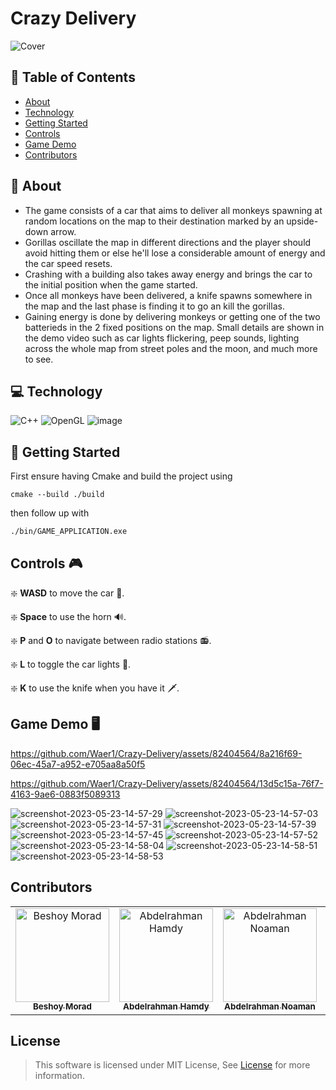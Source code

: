 # Crazy Delivery

![Cover](https://github.com/Waer1/Crazy-Delivery/assets/82404564/01cf7c4f-9fae-47f8-9488-651dc0c5d749)

## 📝 Table of Contents

- [About](#about)
- [Technology](#technolgies)
- [Getting Started](#started)
- [Controls](#controls)
- [Game Demo](#demo)
- [Contributors](#contributors)

## 📙 About <a name = "about"></a>

- The game consists of a car that aims to deliver all monkeys spawning at random locations on the map to their destination marked by an upside-down arrow.
- Gorillas oscillate the map in different directions and the player should avoid hitting them or else he'll lose a considerable amount of energy and the car speed resets.
- Crashing with a building also takes away energy and brings the car to the initial position when the game started.
- Once all monkeys have been delivered, a knife spawns somewhere in the map and the last phase is finding it to go an kill the gorillas.
- Gaining energy is done by delivering monkeys or getting one of the two batterieds in the 2 fixed positions on the map. Small details are shown in the demo video such as car lights flickering, peep sounds, lighting across the whole map from street poles and the moon, and much more to see.

## 💻 Technology <a name = "technolgies"></a>

![C++](https://img.shields.io/badge/c++-%2300599C.svg?style=for-the-badge&logo=c%2B%2B&logoColor=white) ![OpenGL](https://img.shields.io/badge/OpenGL-%23FFFFFF.svg?style=for-the-badge&logo=opengl) ![image](https://user-images.githubusercontent.com/49572294/178163500-d9e59ebc-7653-4e61-be80-fa49c2c9e505.png)

## 🚀 Getting Started <a name = "started"></a>

First ensure having Cmake and build the project using

```
cmake --build ./build
```

then follow up with

```
./bin/GAME_APPLICATION.exe
```

## Controls 🎮 <a name = "controls"></a>

❇️ **WASD** to move the car 🚗.

❇️ **Space** to use the horn 🔊.

❇️ **P** and **O** to navigate between radio stations 📻.

❇️ **L** to toggle the car lights 🚨.

❇️ **K** to use the knife when you have it 🗡️.

## Game Demo 🖥️ <a name = "demo"></a>

https://github.com/Waer1/Crazy-Delivery/assets/82404564/8a216f69-06ec-45a7-a952-e705aa8a50f5

https://github.com/Waer1/Crazy-Delivery/assets/82404564/13d5c15a-76f7-4163-9ae6-0883f5089313

![screenshot-2023-05-23-14-57-29](https://github.com/Waer1/Crazy-Delivery/assets/82404564/cc42381a-43bf-44f0-9575-6deb91534a76)
![screenshot-2023-05-23-14-57-03](https://github.com/Waer1/Crazy-Delivery/assets/82404564/5130525c-8561-4907-a681-43fdd3a15f98)
![screenshot-2023-05-23-14-57-31](https://github.com/Waer1/Crazy-Delivery/assets/82404564/56968e2b-89da-4301-a8b3-44008c89c69e)
![screenshot-2023-05-23-14-57-39](https://github.com/Waer1/Crazy-Delivery/assets/82404564/42a38953-c21f-418a-88e2-d9646e8457ce)
![screenshot-2023-05-23-14-57-45](https://github.com/Waer1/Crazy-Delivery/assets/82404564/80f299e8-341e-4f48-b142-4964a7f8e1a1)
![screenshot-2023-05-23-14-57-52](https://github.com/Waer1/Crazy-Delivery/assets/82404564/b5ac0efb-f5df-40e3-9d22-353580e795b6)
![screenshot-2023-05-23-14-58-04](https://github.com/Waer1/Crazy-Delivery/assets/82404564/f058c027-ae88-405c-ae64-11eb6a17586a)
![screenshot-2023-05-23-14-58-51](https://github.com/Waer1/Crazy-Delivery/assets/82404564/ef14db50-e41a-4c87-8667-2a31db64040a)
![screenshot-2023-05-23-14-58-53](https://github.com/Waer1/Crazy-Delivery/assets/82404564/45eb22e8-2765-4e12-a55f-68799f488195)

## Contributors <a name = "contributors"></a>

<table>
  <tr>
		<td align="center">
    <a href="https://github.com/BeshoyMorad" target="_black">
    <img src="https://avatars.githubusercontent.com/u/82404564?v=4" width="150px;" alt="Beshoy Morad"/>
    <br />
    <sub><b>Beshoy Morad</b></sub></a>
    </td>
		<td align="center">
    <a href="https://github.com/AbdelrahmanHamdyy" target="_black">
    <img src="https://avatars.githubusercontent.com/u/67989900?v=4" width="150px;" alt="Abdelrahman Hamdy"/>
    <br />
    <sub><b>Abdelrahman Hamdy</b></sub></a>
    </td>
    <td align="center">
    <a href="https://github.com/AbdelrahmanNoaman" target="_black">
    <img src="https://avatars.githubusercontent.com/u/76150639?v=4" width="150px;" alt="Abdelrahman Noaman"/>
    <br />
    <sub><b>Abdelrahman Noaman</b></sub></a>
    </td>
    <td align="center">
    <a href="https://github.com/Waer1" target="_black">
    <img src="https://avatars.githubusercontent.com/u/70758177?v=4" width="150px;" alt="Yousef Alwaer"/>
    <br />
    <sub><b>Yousef Alwaer</b></sub></a>
    </td>
  </tr>
 </table>

## License

> This software is licensed under MIT License, See [License]() for more information.
